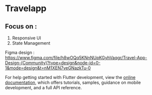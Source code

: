 # Travelapp

## Focus on :
 1. Responsive UI
 2. State Management

Figma design : https://www.figma.com/file/h8wOQq5KNnNUpKGyhVaqgr/Travel-App-Design-(Community)?type=design&node-id=0-1&mode=design&t=nM1XEN7veGNazkTu-0

For help getting started with Flutter development, view the
[online documentation](https://docs.flutter.dev/), which offers tutorials,
samples, guidance on mobile development, and a full API reference.
